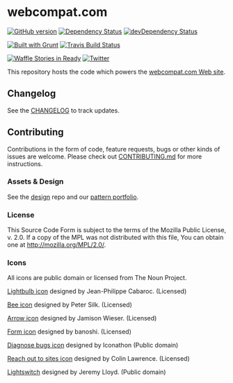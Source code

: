 # webcompat.com


[![GitHub version](https://badge.fury.io/gh/webcompat%2Fwebcompat.com.svg)](https://badge.fury.io/gh/webcompat%2Fwebcompat.com)
[![Dependency Status](https://david-dm.org/webcompat/webcompat.com.svg)](https://david-dm.org/webcompat/webcompat.com)
[![devDependency Status](https://david-dm.org/webcompat/webcompat.com/dev-status.svg)](https://david-dm.org/webcompat/webcompat.com/)

[![Built with Grunt](https://cdn.gruntjs.com/builtwith.svg)](http://gruntjs.com/)
[![Travis Build Status](https://travis-ci.org/webcompat/webcompat.com.svg?branch=master)](https://travis-ci.org/webcompat/webcompat.com)

[![Waffle Stories in Ready](https://badge.waffle.io/webcompat/webcompat.com.png?label=ready&title=Ready)](https://waffle.io/webcompat/webcompat.com)
[![Twitter](https://img.shields.io/twitter/url/https/github.com/webcompat/webcompat.com.svg?style=social)](https://twitter.com/webcompat)

	

This repository hosts the code which powers the [webcompat.com Web site](http://webcompat.com/).

## Changelog

See the [CHANGELOG](https://github.com/webcompat/webcompat.com/blob/master/CHANGELOG.md) to track updates.

## Contributing

Contributions in the form of code, feature requests, bugs or other kinds of issues are welcome. Please check out [CONTRIBUTING.md]( https://github.com/webcompat/webcompat.com/blob/master/CONTRIBUTING.md) for more instructions.

### Assets & Design

See the [design](https://github.com/webcompat/design) repo and our [pattern portfolio](http://webcompat.github.io/webcompat.com/).

### License

This Source Code Form is subject to the terms of the Mozilla Public
License, v. 2.0. If a copy of the MPL was not distributed with this
file, You can obtain one at http://mozilla.org/MPL/2.0/.

### Icons

All icons are public domain or licensed from The Noun Project.

[Lightbulb icon](http://thenounproject.com/term/light-bulb/5370/) designed by Jean-Philippe Cabaroc. (Licensed)

[Bee icon](http://thenounproject.com/term/bee/26569/) designed by Peter Silk. (Licensed)

[Arrow icon](http://thenounproject.com/term/arrow/5438/) designed by Jamison Wieser. (Licensed)

[Form icon](http://thenounproject.com/term/list/14362/) designed by banoshi. (Licensed)

[Diagnose bugs icon](http://thenounproject.com/term/hackathon/6324/) designed by Iconathon (Public domain)

[Reach out to sites icon](http://thenounproject.com/term/sport-fan/8283/) designed by Colin Lawrence.  (Licensed)

[Lightswitch](http://thenounproject.com/term/light-switch/2235/) designed by Jeremy Lloyd.  (Public domain)
